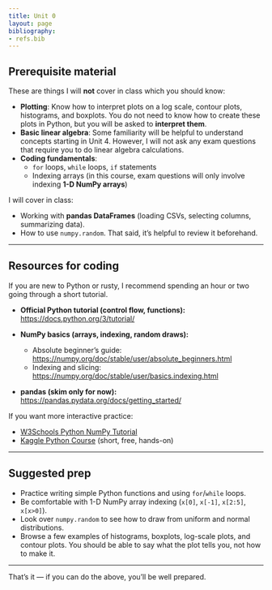 ```yaml
---
title: Unit 0
layout: page
bibliography:
- refs.bib
---
```



## Prerequisite material

These are things I will **not** cover in class which you should know: 

- **Plotting**: Know how to interpret plots on a log scale, contour plots, histograms, and boxplots. You do not need to know how to create these plots in Python, but you will be asked to **interpret them**.  
- **Basic linear algebra**: Some familiarity will be helpful to understand concepts starting in Unit 4. However, I will not ask any exam questions that require you to do linear algebra calculations.  
- **Coding fundamentals**:  
  - `for` loops, `while` loops, `if` statements  
  - Indexing arrays (in this course, exam questions will only involve indexing **1-D NumPy arrays**)  

I will cover in class:  
- Working with **pandas DataFrames** (loading CSVs, selecting columns, summarizing data).  
- How to use `numpy.random`. That said, it’s helpful to review it beforehand.  

---

## Resources for coding

If you are new to Python or rusty, I recommend spending an hour or two going through a short tutorial.  

- **Official Python tutorial (control flow, functions):**  
  https://docs.python.org/3/tutorial/  

- **NumPy basics (arrays, indexing, random draws):**  
  - Absolute beginner’s guide: https://numpy.org/doc/stable/user/absolute_beginners.html  
  - Indexing and slicing: https://numpy.org/doc/stable/user/basics.indexing.html  

- **pandas (skim only for now):**  
  https://pandas.pydata.org/docs/getting_started/  

If you want more interactive practice:  
- [W3Schools Python NumPy Tutorial](https://www.w3schools.com/python/numpy/default.asp)  
- [Kaggle Python Course](https://www.kaggle.com/learn/python) (short, free, hands-on)  

---

## Suggested prep

- Practice writing simple Python functions and using `for`/`while` loops.  
- Be comfortable with 1-D NumPy array indexing (`x[0]`, `x[-1]`, `x[2:5]`, `x[x>0]`).  
- Look over `numpy.random` to see how to draw from uniform and normal distributions.  
- Browse a few examples of histograms, boxplots, log-scale plots, and contour plots. You should be able to say what the plot tells you, not how to make it.  

---

That’s it — if you can do the above, you’ll be well prepared.